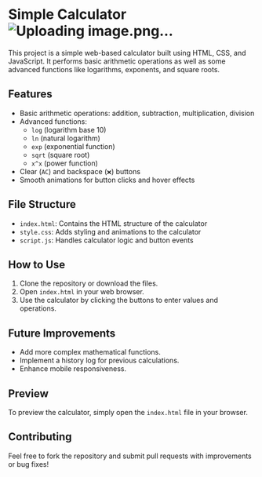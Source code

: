 # Simple Calculator ![Uploading image.png…]()


This project is a simple web-based calculator built using HTML, CSS, and JavaScript. It performs basic arithmetic operations as well as some advanced functions like logarithms, exponents, and square roots.

## Features

- Basic arithmetic operations: addition, subtraction, multiplication, division
- Advanced functions:
  - `log` (logarithm base 10)
  - `ln` (natural logarithm)
  - `exp` (exponential function)
  - `sqrt` (square root)
  - `x^x` (power function)
- Clear (`AC`) and backspace (`❌`) buttons
- Smooth animations for button clicks and hover effects

## File Structure

- `index.html`: Contains the HTML structure of the calculator
- `style.css`: Adds styling and animations to the calculator
- `script.js`: Handles calculator logic and button events

## How to Use

1. Clone the repository or download the files.
2. Open `index.html` in your web browser.
3. Use the calculator by clicking the buttons to enter values and operations.

## Future Improvements

- Add more complex mathematical functions.
- Implement a history log for previous calculations.
- Enhance mobile responsiveness.

## Preview

To preview the calculator, simply open the `index.html` file in your browser.

## Contributing

Feel free to fork the repository and submit pull requests with improvements or bug fixes!



